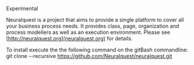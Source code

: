 Experimental

Neuralquest is a project that aims to provide a single platform to cover all your business process needs.
It provides class, page, organization and process modellers as well as an execution environment.
Please see [http://neuralquest.org](neuralquest.org) for details.

To install execute the the following command on the gitBash commandline:
git clone --recursive https://github.com/Neuralquest/neuralquest.git
